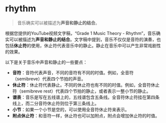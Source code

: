 # rhythm

> 音乐确实可以被描述为**声音和静止的结合**。

根据您提供的YouTube视频文字稿，“Grade 1 Music Theory - Rhythm”，音乐确实可以被描述为**声音和静止的结合**。文字稿中提到，音乐不仅仅是音符的演奏，也包括**休止符**的使用，休止符代表音乐中的静止。静止在音乐中可以产生非常戏剧性的效果。



以下是关于音乐中声音和静止的一些要点：

- **音符**：音符代表声音，不同的音符有不同的时值。例如，全音符（semibreve）代表四个节拍的声音。
- **休止符**：休止符代表静止。不同的休止符也有不同的时值。例如，全音符休止符（semibreve rest）代表四个节拍的静止，或者表示一整小节的静止。
- **谱表**：音乐是写在五线谱上的，五线谱包含五条线。全音符休止符挂在第四条线上，而二分音符休止符则位于第三条线上。
- **小节**：如果一个小节是空的，可以使用全音符休止符来表示。
- **附点休止符**：和音符一样，休止符也可以加附点，附点会增加休止符的时值。